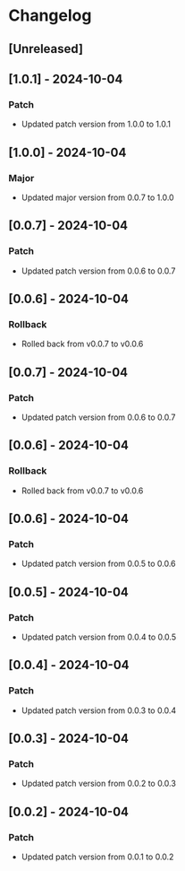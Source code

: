 # Changelog

## [Unreleased]

## [1.0.1] - 2024-10-04
### Patch
- Updated patch version from 1.0.0 to 1.0.1

## [1.0.0] - 2024-10-04
### Major
- Updated major version from 0.0.7 to 1.0.0

## [0.0.7] - 2024-10-04
### Patch
- Updated patch version from 0.0.6 to 0.0.7

## [0.0.6] - 2024-10-04
### Rollback
- Rolled back from v0.0.7 to v0.0.6

## [0.0.7] - 2024-10-04
### Patch
- Updated patch version from 0.0.6 to 0.0.7

## [0.0.6] - 2024-10-04
### Rollback
- Rolled back from v0.0.7 to v0.0.6

## [0.0.6] - 2024-10-04
### Patch
- Updated patch version from 0.0.5 to 0.0.6

## [0.0.5] - 2024-10-04
### Patch
- Updated patch version from 0.0.4 to 0.0.5

## [0.0.4] - 2024-10-04
### Patch
- Updated patch version from 0.0.3 to 0.0.4

## [0.0.3] - 2024-10-04
### Patch
- Updated patch version from 0.0.2 to 0.0.3

## [0.0.2] - 2024-10-04
### Patch
- Updated patch version from 0.0.1 to 0.0.2
